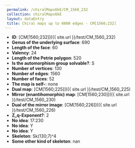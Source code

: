 ```yaml
--- 
 permalink: /chiralMaps6kE/CM_1560_232 
 collection: chiralMaps6kE
 layout: dataEntry
 title: Chiral maps up to 6000 edges - CM[1560;232]
---
```


- **ID**: [CM[1560;232]]({{ site.url }}/test/CM_1560_232)
- **Genus of the underlying surface**: 690
- **Length of the face**: 60
- **Valency**: 24
- **Length of the Petrie polygon**: 520
- **Is the automorphism group solvable?**: S
- **Number of vertices**: 130
- **Number of edges**: 1560
- **Number of faces**: 52
- **The map is self-**: none
- **Dual map**: [CM[1560;225]]({{ site.url }}/test/CM_1560_225)
- **Mirror (enantihomorphic) map**: [CM[1560;230]]({{ site.url }}/test/CM_1560_230)
- **Dual of the mirror image**: [CM[1560;226]]({{ site.url }}/test/CM_1560_226)
- **Z_q-Exponent?**: 2
- **No idea**:  17:230
- **No idea**: Y
- **No idea**: Y
- **Skeleton**: Sk(130;7)^4
- **Some other kind of skeleton**: nan
